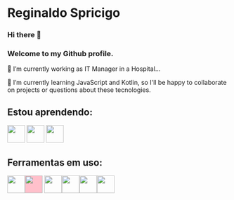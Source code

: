 # Reginaldo Spricigo

### Hi there 👋

### Welcome to my Github profile.

🔭 I’m currently working as IT Manager in a Hospital...
</p>
🌱 I’m currently learning JavaScript and Kotlin, so I'll be happy to collaborate on projects or questions about these tecnologies.

## Estou aprendendo:

<img loading="lazy" src="https://cdn.jsdelivr.net/gh/devicons/devicon@latest/icons/javascript/javascript-original.svg" width="40" height="40" />  <img loading="lazy" src="https://cdn.jsdelivr.net/gh/devicons/devicon@latest/icons/java/java-original.svg" width="40" height="40" /> <img loading="lazy" src="https://cdn.jsdelivr.net/gh/devicons/devicon@latest/icons/kotlin/kotlin-plain-wordmark.svg" width="40" height="40" /> 

## Ferramentas em uso:

<img loading="lazy" src="https://cdn.jsdelivr.net/gh/devicons/devicon@latest/icons/git/git-original.svg" width="40" height="40" /><img style="background-color:pink" loading="lazy" src="https://cdn.jsdelivr.net/gh/devicons/devicon@latest/icons/github/github-original-wordmark.svg" width="40" height="40" /> <img loading="lazy" src="https://cdn.jsdelivr.net/gh/devicons/devicon@latest/icons/vscode/vscode-original-wordmark.svg" width="40" height="40" /><img loading="lazy" loading="lazy" src="https://cdn.jsdelivr.net/gh/devicons/devicon@latest/icons/sqldeveloper/sqldeveloper-original.svg" width="40" height="40" /><img loading="lazy" src="https://cdn.jsdelivr.net/gh/devicons/devicon@latest/icons/intellij/intellij-original.svg" width="40" height="40" /><img loading="lazy" src="https://cdn.jsdelivr.net/gh/devicons/devicon@latest/icons/postman/postman-original.svg" width="40" height="40" />
          
          

          
          



<!--
**rspricigo/rspricigo** is a ✨ _special_ ✨ repository because its `README.md` (this file) appears on your GitHub profile.

Here are some ideas to get you started:

- 🔭 I’m currently working on ...
- 🌱 I’m currently learning ...
- 👯 I’m looking to collaborate on ...
- 🤔 I’m looking for help with ...
- 💬 Ask me about ...
- 📫 How to reach me: ...
- 😄 Pronouns: ...
- ⚡ Fun fact: ...
-->
